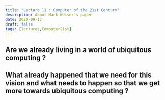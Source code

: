 ```yaml
---
title: "Lecture 11 : Computer of the 21st Century"
description: About Mark Weiser's paper
date: 2020-09-17
draft: false
tags: [lectures,Computer21st]
---
```


## Are we already living in a world of ubiquitous computing ?

## What already happened that we need for this vision and what needs to happen so that we get more towards ubiquitous computing ?